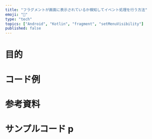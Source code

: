 ```yaml
---
title: "フラグメントが画面に表示されているか検知してイベント処理を行う方法"
emoji: "🌟"
type: "tech"
topics: ["Android", "Kotlin", "fragment", "setMenuVisibility"]
published: false
---
```


# 目的

# コード例

# 参考資料

# サンプルコード p
